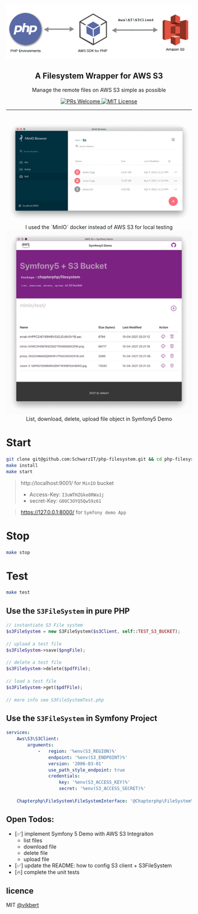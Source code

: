 <div align="center">
  <img src="./docs/s3-php.png" width="540px" alt="aino" />
  <h2>A Filesystem Wrapper for AWS S3</h2>
  <p>Manage the remote files on AWS S3 simple as possible</p>

  <p>
    <a href="#">
      <img src="https://img.shields.io/badge/PRs-Welcome-brightgreen.svg?style=flat-square" alt="PRs Welcome">
    </a>
    <a href="#">
      <img src="https://img.shields.io/badge/License-MIT-brightgreen.svg?style=flat-square" alt="MIT License">
    </a>
  </p>
</div>

---

## 

<div align="center">
  <img src="./docs/minio.png" width="840px" alt="aino" />
  <span>I used the `MinIO` docker instead of AWS S3 for local testing</span>
</div>


<div align="center">
  <img src="./docs/symfony-demo.png" width="840px" alt="aino" />
  <span>List, download, delete, upload file object in Symfony5 Demo</span>
</div>



# Start
```bash
git clone git@github.com:SchwarzIT/php-filesystem.git && cd php-filesystem
make install
make start
```

> http://localhost:9001/ for `MinIO` bucket
> - Access-Key: `I3uWTHZGke8RWa1j` 
> - secret-Key: `G0OC3OYQ5Qw59z61`


> https://127.0.0.1:8000/ for `Symfony demo App`


# Stop
```bash
make stop
```

# Test
```bash
make test
```

## Use the `S3FileSystem` in pure PHP
```php
// instantiate S3 File system
$s3FileSystem = new S3FileSystem($s3Client, self::TEST_S3_BUCKET);

// upload a test file
$s3FileSystem->save($pngFile);

// delete a test file
$s3FileSystem->delete($pdfFile);

// load a test file
$s3FileSystem->get($pdfFile);

// more info see S3FileSystemTest.php
```

## Use the `S3FileSystem` in Symfony Project
```yaml
services:
    Aws\S3\S3Client:
        arguments:
            -   region: '%env(S3_REGION)%'
                endpoint: '%env(S3_ENDPOINT)%'
                version: '2006-03-01'
                use_path_style_endpoint: true
                credentials:
                    key: '%env(S3_ACCESS_KEY)%'
                    secret: '%env(S3_ACCESS_SECRET)%'

    Chapterphp\FileSystem\FileSystemInterface: '@Chapterphp\FileSystem\S3FileSystem'

```

## Open Todos:
- [✅] implement Symfony 5 Demo with AWS S3 Integraiton
    - list files
    - download file
    - delete file
    - upload file
- [✅] update the README: how to config S3 client + S3FileSystem
- [🔥] complete the unit tests

## licence

MIT [@vikbert](https://vikbert.github.io/)
